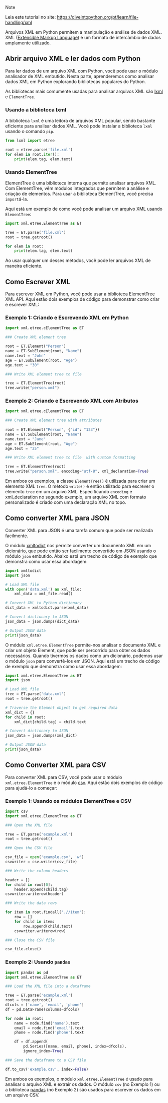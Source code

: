 > [!NOTE]
> Leia este tutorial no site: https://diveintopython.org/pt/learn/file-handling/xml

Arquivos XML em Python permitem a manipulação e análise de dados XML. XML ([Extensible Markup Language](https://en.wikipedia.org/wiki/XML)) é um formato de intercâmbio de dados amplamente utilizado.

## Abrir arquivo XML e ler dados com Python

Para ler dados de um arquivo XML com Python, você pode usar o módulo analisador de XML embutido. Nesta parte, aprenderemos como analisar dados XML em Python explorando bibliotecas populares do Python.

As bibliotecas mais comumente usadas para analisar arquivos XML são [lxml](https://pypi.org/project/lxml/) e `ElementTree`.

### Usando a biblioteca lxml

A biblioteca `lxml` é uma leitora de arquivos XML popular, sendo bastante eficiente para analisar dados XML. Você pode instalar a biblioteca `lxml` usando o comando `pip`.

```python
from lxml import etree

root = etree.parse('file.xml')
for elem in root.iter():
    print(elem.tag, elem.text)
```

### Usando ElementTree

ElementTree é uma biblioteca interna que permite analisar arquivos XML. Com ElementTree, vêm módulos integrados que permitem a análise e criação de elementos. Para usar a biblioteca ElementTree, você precisa `import`á-la.

Aqui está um exemplo de como você pode analisar um arquivo XML usando `ElementTree`:

```python
import xml.etree.ElementTree as ET

tree = ET.parse('file.xml')
root = tree.getroot()

for elem in root:
    print(elem.tag, elem.text)
```

Ao usar qualquer um desses métodos, você pode ler arquivos XML de maneira eficiente.

## Como Escrever XML

Para escrever XML em Python, você pode usar a biblioteca ElementTree XML API. Aqui estão dois exemplos de código para demonstrar como criar e escrever XML:

### Exemplo 1: Criando e Escrevendo XML em Python

```python
import xml.etree.cElementTree as ET

### Create XML element tree

root = ET.Element("Person")
name = ET.SubElement(root, "Name")
name.text = "John"
age = ET.SubElement(root, "Age")
age.text = "30"

### Write XML element tree to file

tree = ET.ElementTree(root)
tree.write("person.xml")
```

### Exemplo 2: Criando e Escrevendo XML com Atributos

```python
import xml.etree.cElementTree as ET

### Create XML element tree with attributes
 
root = ET.Element("Person", {"id": "123"})
name = ET.SubElement(root, "Name")
name.text = "Jane"
age = ET.SubElement(root, "Age")
age.text = "25"

### Write XML element tree to file  with custom formatting

tree = ET.ElementTree(root)
tree.write("person.xml", encoding="utf-8", xml_declaration=True)
```

Em ambos os exemplos, a classe `ElementTree()` é utilizada para criar um elemento XML `tree`. O método `write()` é então utilizado para escrever o elemento `tree` em um arquivo XML. Especificando `encoding` e xml_declaration no segundo exemplo, um arquivo XML com formato personalizado é criado com uma declaração XML no topo.  
  
## Como converter XML para JSON

Converter XML para JSON é uma tarefa comum que pode ser realizada facilmente.

O módulo [xmltodict](https://pypi.org/project/xmltodict/) nos permite converter um documento XML em um dicionário, que pode então ser facilmente convertido em JSON usando o módulo `json` embutido. Abaixo está um trecho de código de exemplo que demonstra como usar essa abordagem:

```python
import xmltodict
import json

# Load XML file
with open('data.xml') as xml_file:
    xml_data = xml_file.read()

# Convert XML to Python dictionary
dict_data = xmltodict.parse(xml_data)

# Convert dictionary to JSON
json_data = json.dumps(dict_data)

# Output JSON data
print(json_data)
```

O módulo `xml.etree.ElementTree` permite-nos analisar o documento XML e criar um objeto Element, que pode ser percorrido para obter os dados necessários. Quando tivermos os dados como um dicionário, podemos usar o módulo `json` para convertê-los em JSON. Aqui está um trecho de código de exemplo que demonstra como usar essa abordagem:

```python
import xml.etree.ElementTree as ET
import json

# Load XML file
tree = ET.parse('data.xml')
root = tree.getroot()

# Traverse the Element object to get required data
xml_dict = {}
for child in root:
    xml_dict[child.tag] = child.text

# Convert dictionary to JSON
json_data = json.dumps(xml_dict)

# Output JSON data
print(json_data)
```

## Como Converter XML para CSV

Para converter XML para CSV, você pode usar o módulo `xml.etree.ElementTree` e o módulo [csv](https://docs.python.org/3/library/csv.html). Aqui estão dois exemplos de código para ajudá-lo a começar:

### Exemplo 1: Usando os módulos ElementTree e CSV

```python
import csv
import xml.etree.ElementTree as ET

### Open the XML file

tree = ET.parse('example.xml')
root = tree.getroot()

### Open the CSV file

csv_file = open('example.csv', 'w')
csvwriter = csv.writer(csv_file)

### Write the column headers

header = []
for child in root[0]:
    header.append(child.tag)
csvwriter.writerow(header)

### Write the data rows

for item in root.findall('.//item'):
    row = []
    for child in item:
        row.append(child.text)
    csvwriter.writerow(row)

### Close the CSV file

csv_file.close()
```

### Exemplo 2: Usando `pandas`

```python
import pandas as pd
import xml.etree.ElementTree as ET

### Load the XML file into a dataframe

tree = ET.parse('example.xml')
root = tree.getroot()
dfcols = ['name', 'email', 'phone']
df = pd.DataFrame(columns=dfcols)

for node in root: 
    name = node.find('name').text
    email = node.find('email').text
    phone = node.find('phone').text

    df = df.append(
        pd.Series([name, email, phone], index=dfcols),
        ignore_index=True)

### Save the dataframe to a CSV file

df.to_csv('example.csv', index=False)
```

Em ambos os exemplos, o módulo `xml.etree.ElementTree` é usado para analisar o arquivo XML e extrair os dados. O módulo `csv` (no Exemplo 1) ou a biblioteca [pandas](https://pypi.org/project/pandas/) (no Exemplo 2) são usados para escrever os dados em um arquivo CSV.
